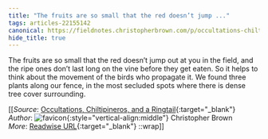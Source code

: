 ```yaml
---
title: "The fruits are so small that the red doesn’t jump ..."
tags: articles-22155142
canonical: https://fieldnotes.christopherbrown.com/p/occultations-chiltipineros-and-a?utm_source=substack&utm_medium=email
hide_title: true
---
```


The fruits are so small that the red doesn’t jump out at you in the field, and the ripe ones don’t last long on the vine before they get eaten. So it helps to think about the movement of the birds who propagate it. We found three plants along our fence, in the most secluded spots where there is dense tree cover surrounding.


[[_Source_: [Occultations, Chiltipineros, and a Ringtail](https://fieldnotes.christopherbrown.com/p/occultations-chiltipineros-and-a?utm_source=substack&utm_medium=email){:target="_blank"}<br>
_Author_: ![favicon](https://s2.googleusercontent.com/s2/favicons?domain=fieldnotes.christopherbrown.com){:style="vertical-align:middle"} Christopher Brown<br>
_More_: [Readwise URL](https://readwise.io/open/436753986){:target="_blank"}
::wrap]]